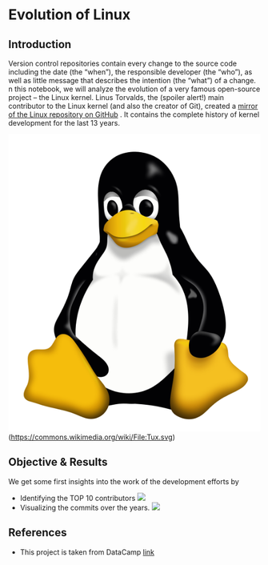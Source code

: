 # Evolution of Linux
## Introduction
Version control repositories contain every change to the source code including the date (the “when”), the responsible developer (the “who”), as well as little message that describes the intention (the “what”) of a change.
n this notebook, we will analyze the evolution of a very famous open-source project – the Linux kernel. 
Linus Torvalds, the (spoiler alert!) main contributor to the Linux kernel (and also the creator of Git), created a  [mirror of the Linux repository on GitHub](https://github.com/torvalds/linux/) . It contains the complete history of kernel development for the last 13 years.

![](images/Tux.png)(https://commons.wikimedia.org/wiki/File:Tux.svg)


## Objective & Results
We get some first insights into the work of the development efforts by
* Identifying the TOP 10 contributors 
![](images/Screen%20Shot%202018-11-02%20at%2021.47.08.png)
* Visualizing the commits over the years.
![](images/Screen%20Shot%202018-11-02%20at%2021.47.18.png)

## References
* This project is taken from DataCamp [link](https://www.datacamp.com/home)
